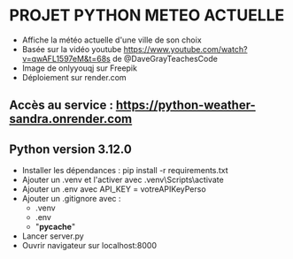 # PROJET PYTHON METEO ACTUELLE
- Affiche la météo actuelle d'une ville de son choix
- Basée sur la vidéo youtube https://www.youtube.com/watch?v=qwAFL1597eM&t=68s de @DaveGrayTeachesCode
- Image de onlyyouqj sur Freepik
- Déploiement sur render.com

## Accès au service : https://python-weather-sandra.onrender.com

## Python version 3.12.0
- Installer les dépendances : pip install -r requirements.txt
- Ajouter un .venv et l'activer avec .venv\Scripts\activate
- Ajouter un .env avec API_KEY = votreAPIKeyPerso
- Ajouter un .gitignore avec :
   * .venv
   * .env
   * "__pycache__"
- Lancer server.py
- Ouvrir navigateur sur localhost:8000
